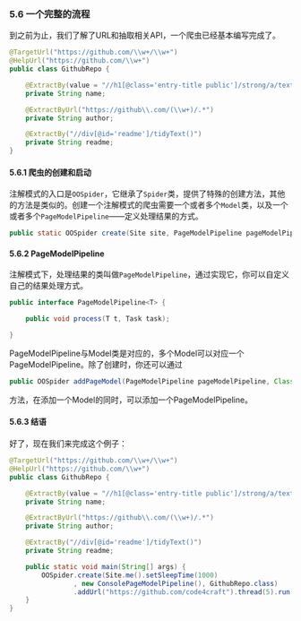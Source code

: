 ### 5.6 一个完整的流程

到之前为止，我们了解了URL和抽取相关API，一个爬虫已经基本编写完成了。

```java
@TargetUrl("https://github.com/\\w+/\\w+")
@HelpUrl("https://github.com/\\w+")
public class GithubRepo {

    @ExtractBy(value = "//h1[@class='entry-title public']/strong/a/text()", notNull = true)
    private String name;

    @ExtractByUrl("https://github\\.com/(\\w+)/.*")
    private String author;

    @ExtractBy("//div[@id='readme']/tidyText()")
    private String readme;
}
```
#### 5.6.1 爬虫的创建和启动

注解模式的入口是`OOSpider`，它继承了`Spider`类，提供了特殊的创建方法，其他的方法是类似的。创建一个注解模式的爬虫需要一个或者多个`Model`类，以及一个或者多个`PageModelPipeline`——定义处理结果的方式。

```java
public static OOSpider create(Site site, PageModelPipeline pageModelPipeline, Class... pageModels);
```

#### 5.6.2 PageModelPipeline

注解模式下，处理结果的类叫做`PageModelPipeline`，通过实现它，你可以自定义自己的结果处理方式。
```java
public interface PageModelPipeline<T> {

    public void process(T t, Task task);

}
```

PageModelPipeline与Model类是对应的，多个Model可以对应一个PageModelPipeline。除了创建时，你还可以通过

```java
public OOSpider addPageModel(PageModelPipeline pageModelPipeline, Class... pageModels)
```

方法，在添加一个Model的同时，可以添加一个PageModelPipeline。

#### 5.6.3 结语

好了，现在我们来完成这个例子：

```java
@TargetUrl("https://github.com/\\w+/\\w+")
@HelpUrl("https://github.com/\\w+")
public class GithubRepo {

    @ExtractBy(value = "//h1[@class='entry-title public']/strong/a/text()", notNull = true)
    private String name;

    @ExtractByUrl("https://github\\.com/(\\w+)/.*")
    private String author;

    @ExtractBy("//div[@id='readme']/tidyText()")
    private String readme;

    public static void main(String[] args) {
        OOSpider.create(Site.me().setSleepTime(1000)
                , new ConsolePageModelPipeline(), GithubRepo.class)
                .addUrl("https://github.com/code4craft").thread(5).run();
    }
}
```